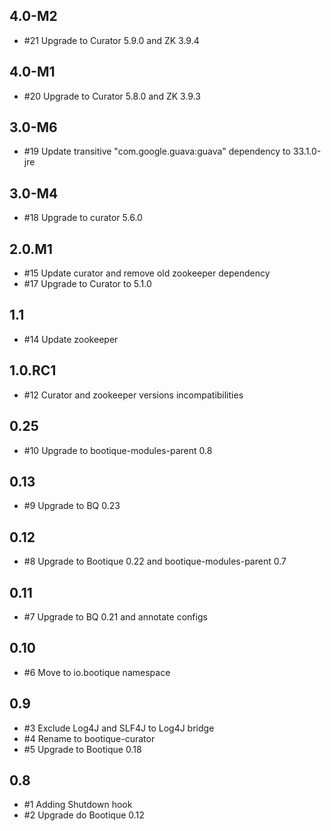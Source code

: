 ## 4.0-M2

* #21 Upgrade to Curator 5.9.0 and ZK 3.9.4

## 4.0-M1

* #20 Upgrade to Curator 5.8.0 and ZK 3.9.3

## 3.0-M6

* #19 Update transitive "com.google.guava:guava" dependency to 33.1.0-jre

## 3.0-M4

* #18 Upgrade to curator 5.6.0

## 2.0.M1

* #15 Update curator and remove old zookeeper dependency
* #17 Upgrade to Curator to 5.1.0 

## 1.1

* #14 Update zookeeper 

## 1.0.RC1

* #12 Curator and zookeeper versions incompatibilities

## 0.25

* #10 Upgrade to bootique-modules-parent 0.8

## 0.13

* #9 Upgrade to BQ 0.23

## 0.12 

* #8 Upgrade to Bootique 0.22 and bootique-modules-parent 0.7

## 0.11

* #7 Upgrade to BQ 0.21 and annotate configs

## 0.10

* #6 Move to io.bootique namespace

## 0.9

* #3 Exclude Log4J and SLF4J to Log4J bridge
* #4 Rename to bootique-curator
* #5 Upgrade to Bootique 0.18

## 0.8

* #1 Adding Shutdown hook
* #2 Upgrade do Bootique 0.12




